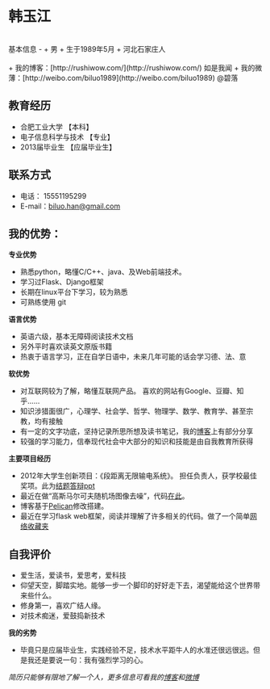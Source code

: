 韩玉江
==
<br>
基本信息
-
+ 男
+ 生于1989年5月
+ 河北石家庄人<br><br>
+ 我的博客：[http://rushiwow.com/](http://rushiwow.com/)  如是我闻
+ 我的微薄：[http://weibo.com/biluo1989](http://weibo.com/biluo1989) @碧落
<br>

教育经历
--
+ 合肥工业大学 【本科】
+ 电子信息科学与技术 【专业】
+ 2013届毕业生 【应届毕业生】

联系方式
-
+ 电话：  15551195299
+ E-mail：biluo.han@gmail.com

我的优势：
-
**专业优势**

+ 熟悉python，略懂C/C++、java、及Web前端技术。<br>
+ 学习过Flask、Django框架
+ 长期在linux平台下学习，较为熟悉<br>
+ 可熟练使用 git

**语言优势**

+ 英语六级，基本无障碍阅读技术文档
+ 另外平时喜欢读英文原版书籍
+ 热衷于语言学习，正在自学日语中，未来几年可能的话会学习德、法、意

**软优势**

+ 对互联网较为了解，略懂互联网产品。 喜欢的网站有Google、豆瓣、知乎……
+ 知识涉猎面很广，心理学、社会学、哲学、物理学、数学、教育学、甚至宗教，均有接触
+ 有一定的文字功底，坚持记录所思所想及读书笔记，我的[博客](http://rushiwow.com/)上有部分分享
+ 较强的学习能力，信奉现代社会中大部分的知识和技能是由自我教育所获得

**主要项目经历**

+ 2012年大学生创新项目：《段距离无限输电系统》。 担任负责人，获学校最佳奖项。此为[结题答辩ppt](http://vdisk.weibo.com/s/u7vch)
+ 最近在做“高斯马尔可夫随机场图像去噪”，代码[在此](https://github.com/biluo1989/G_mrf)。
+ 博客基于[Pelican](https://github.com/getpelican/pelican)修改搭建。
+ 最近在学习flask web框架，阅读并理解了许多相关的代码。做了一个简单[网络收藏夹](https://github.com/biluo1989/collections)

自我评价
-

+ 爱生活，爱读书，爱思考，爱科技
+ 仰望天空，脚踏实地。能够一步一个脚印的好好走下去，渴望能给这个世界带来些什么。
+ 修身第一，喜欢广结人缘。
+ 对技术痴迷，爱鼓捣新技术

**我的劣势**

+ 毕竟只是应届毕业生，实践经验不足，技术水平距牛人的水准还很远很远。但是我还是要说一句：我有强烈学习的心。

*简历只能够有限地了解一个人，更多信息可看我的[博客](http://rushiwow.com/)和[微博](http://weibo.com/biluo1989)*
